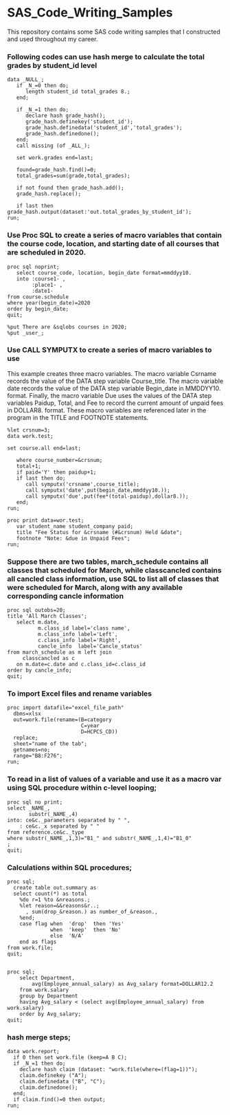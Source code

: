 # SAS_Code_Writing_Samples
This repository contains some SAS code writing samples that I constructed and used throughout my career.

### Following codes can use hash merge to calculate the total grades by student_id level
```
data _NULL_;
   if _N_=0 then do;
      length student_id total_grades 8.;
   end;

   if _N_=1 then do;
      declare hash grade_hash();
      grade_hash.definekey('student_id');
      grade_hash.definedata('student_id','total_grades');
      grade_hash.definedone();
   end;
   call missing (of _ALL_);

   set work.grades end=last;

   found=grade_hash.find()=0;
   total_grades=sum(grade,total_grades);

   if not found then grade_hash.add();
   grade_hash.replace();

   if last then grade_hash.output(dataset:'out.total_grades_by_student_id');
run;

```
### Use Proc SQL to create a series of macro variables that contain the course code, location, and starting date of all courses that are scheduled in 2020. 
```
proc sql noprint;
   select course_code, location, begin_date format=mmddyy10.
   into :course1- ,
        :place1- ,
        :date1-
from course.schedule
where year(begin_date)=2020
order by begin_date;
quit;

%put There are &sqlobs courses in 2020;
%put _user_;
```

### Use CALL SYMPUTX to create a series of macro variables to use

This example creates three macro variables. The macro variable Csrname records the
value of the DATA step variable Course_title. The macro variable date records the value
of the DATA step variable Begin_date in MMDDYY10. format. Finally, the macro
variable Due uses the values of the DATA step variables Paidup, Total, and Fee to record
the current amount of unpaid fees in DOLLAR8. format. These macro variables are
referenced later in the program in the TITLE and FOOTNOTE statements.

```
%let crsnum=3;
data work.test;

set course.all end=last;

   where course_number=&crsnum;
   total+1;
   if paid='Y' then paidup+1;
   if last then do;
      call symputx('crsname',course_title);
      call symputx('date',put(begin_date,mmddyy10.));
      call symputx('due',put(fee*(total-paidup),dollar8.));
   end;
run;

proc print data=wor.test;
   var student_name student_company paid;
   title "Fee Status for &crsname (#&crsnum) Held &date";
   footnote "Note: &due in Unpaid Fees";
run;

```
### Suppose there are two tables, march_schedule contains all classes that scheduled for March, while classcancled contains all cancled class information, use SQL to list all of classes that were scheduled for March, along with any available corresponding  cancle information
```
proc sql outobs=20;
title 'All March Classes';
   select m.date,
          m.class_id label='class name',
          m.class_info label='Left',
          c.class_info label='Right',
          cancle_info  label='Cancle_status'
from march_schedule as m left join 
     classcancled as c
   on m.date=c.date and c.class_id=c.class_id
order by cancle_info; 
quit;

```
### To import Excel files and rename variables
```
proc import datafile="excel_file_path"
  dbms=xlsx
  out=work.file(rename=(B=category
                        C=year
                        D=HCPCS_CD))
  replace;
  sheet="name of the tab";
  getnames=no;
  range="B8:F276";
run;
```
### To read in a list of values of a variable and use it as a macro var using SQL procedure within c-level looping;
```
proc sql no print;
select _NAME_,
       substr(_NAME_,4)
into: ce&c._parameters separated by " ",
    : ce&c._x separated by " "
from reference.ce&c._type
where substr(_NAME_,1,3)="B1_" and substr(_NAME_,1,4)="B1_0"
;
quit;
```
### Calculations within SQL procedures;
```
proc sql;
  create table out.summary as
  select count(*) as total
    %do r=1 %to &nreasons.;
    %let reason=&&reasons&r..;
      , sum(drop_&reason.) as number_of_&reason.,
    %end;
    case flag when  'drop'  then 'Yes'
              when  'keep'  then 'No'
              else  'N/A'
    end as flags
from work.file;
quit;


proc sql;
    select Department,
        avg(Employee_annual_salary) as Avg_salary format=DOLLAR12.2
    from work.salary
    group by Department
    having Avg_salary < (select avg(Employee_annual_salary) from work.salary)
    order by Avg_salary;
quit;
```
### hash merge steps;   
```
data work.report;
  if 0 then set work.file (keep=A B C);
  if _N_=1 then do; 
    declare hash claim (dataset: "work.file(where=(flag=1))"); 
    claim.definekey ("A"); 
    claim.definedata ("B", "C"); 
    claim.definedone(); 
  end;
  if claim.find()=0 then output;
run;
```





